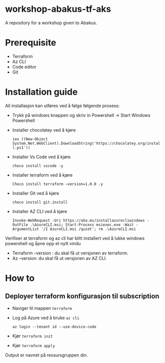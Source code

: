 # workshop-abakus-tf-aks
A repository for a workshop given to Abakus.

# Prerequisite
* Terraform
* Az CLI
* Code editor
* Git

# Installation guide
All installasjon kan utføres ved å følge følgende prosess:
* Trykk på windows knappen og skriv in Powershell -> Start Windows Powershell
* Installer chocolatey ved å kjøre

  ```iex ((New-Object System.Net.WebClient).DownloadString('https://chocolatey.org/install.ps1'))```
* Installer Vs Code ved å kjøre

    ```choco install vscode -y```
* Installer terraform ved å kjøre

   ```Choco install terraform –version=1.0.0 -y```
* Installer Git ved å kjøre

   ```choco install git.install```

* Installer AZ CLI ved å kjøre

  ```Invoke-WebRequest -Uri https://aka.ms/installazurecliwindows -OutFile .\AzureCLI.msi; Start-Process msiexec.exe -Wait -ArgumentList '/I AzureCLI.msi /quiet'; rm .\AzureCLI.msi```

Verifiser at terraform og az cli har blitt installert ved å lukke windows powershell og åpne opp et nytt vindu
* Terraform –version : du skal få ut versjonen av terraform.
* Az –version: du skal få ut versjonen av AZ CLI.
# How to
## Deployer terraform konfigurasjon til subscription
* Naviger til mappen `terraform`
* Log på Azure ved å bruke `az cli`

   ```az login --tenant id --use-device-code ```
* Kjør `terraform init`
* Kjør `terraform apply`

Output er navnet på ressursgruppen din.